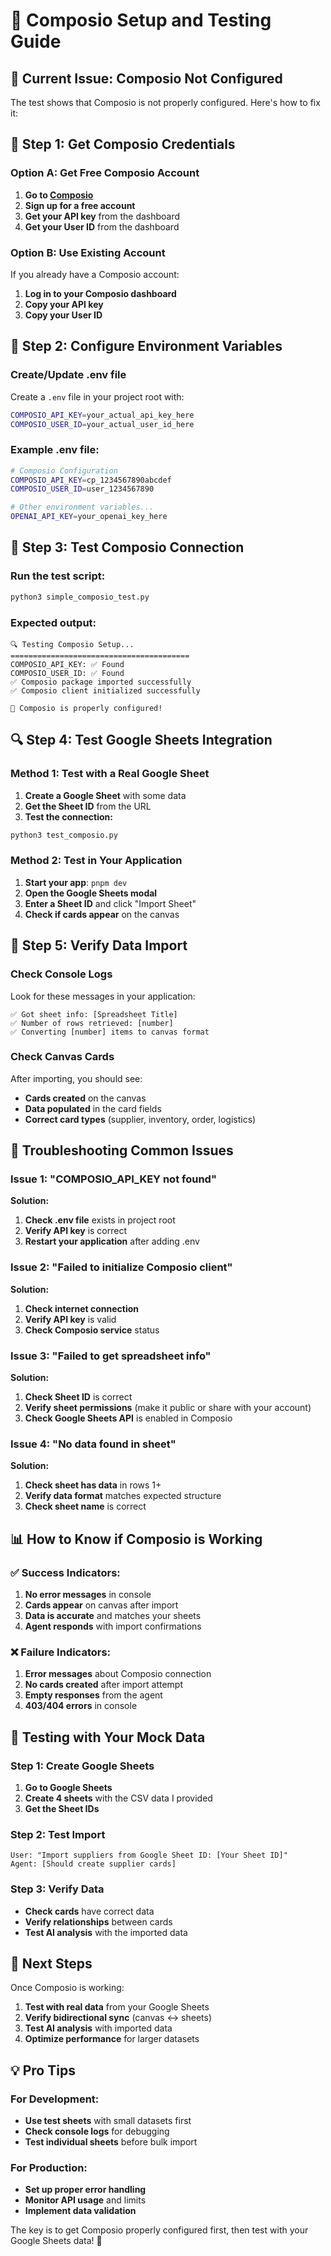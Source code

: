 # 🔧 Composio Setup and Testing Guide

## 🚨 **Current Issue: Composio Not Configured**

The test shows that Composio is not properly configured. Here's how to fix it:

## 🔑 **Step 1: Get Composio Credentials**

### **Option A: Get Free Composio Account**
1. **Go to [Composio](https://composio.dev)**
2. **Sign up for a free account**
3. **Get your API key** from the dashboard
4. **Get your User ID** from the dashboard

### **Option B: Use Existing Account**
If you already have a Composio account:
1. **Log in to your Composio dashboard**
2. **Copy your API key**
3. **Copy your User ID**

## 📝 **Step 2: Configure Environment Variables**

### **Create/Update .env file**
Create a `.env` file in your project root with:
```bash
COMPOSIO_API_KEY=your_actual_api_key_here
COMPOSIO_USER_ID=your_actual_user_id_here
```

### **Example .env file:**
```bash
# Composio Configuration
COMPOSIO_API_KEY=cp_1234567890abcdef
COMPOSIO_USER_ID=user_1234567890

# Other environment variables...
OPENAI_API_KEY=your_openai_key_here
```

## 🧪 **Step 3: Test Composio Connection**

### **Run the test script:**
```bash
python3 simple_composio_test.py
```

### **Expected output:**
```
🔍 Testing Composio Setup...
========================================
COMPOSIO_API_KEY: ✅ Found
COMPOSIO_USER_ID: ✅ Found
✅ Composio package imported successfully
✅ Composio client initialized successfully

🎉 Composio is properly configured!
```

## 🔍 **Step 4: Test Google Sheets Integration**

### **Method 1: Test with a Real Google Sheet**
1. **Create a Google Sheet** with some data
2. **Get the Sheet ID** from the URL
3. **Test the connection:**
```bash
python3 test_composio.py
```

### **Method 2: Test in Your Application**
1. **Start your app**: `pnpm dev`
2. **Open the Google Sheets modal**
3. **Enter a Sheet ID** and click "Import Sheet"
4. **Check if cards appear** on the canvas

## 🎯 **Step 5: Verify Data Import**

### **Check Console Logs**
Look for these messages in your application:
```
✅ Got sheet info: [Spreadsheet Title]
✅ Number of rows retrieved: [number]
✅ Converting [number] items to canvas format
```

### **Check Canvas Cards**
After importing, you should see:
- **Cards created** on the canvas
- **Data populated** in the card fields
- **Correct card types** (supplier, inventory, order, logistics)

## 🚨 **Troubleshooting Common Issues**

### **Issue 1: "COMPOSIO_API_KEY not found"**
**Solution:**
1. **Check .env file** exists in project root
2. **Verify API key** is correct
3. **Restart your application** after adding .env

### **Issue 2: "Failed to initialize Composio client"**
**Solution:**
1. **Check internet connection**
2. **Verify API key** is valid
3. **Check Composio service** status

### **Issue 3: "Failed to get spreadsheet info"**
**Solution:**
1. **Check Sheet ID** is correct
2. **Verify sheet permissions** (make it public or share with your account)
3. **Check Google Sheets API** is enabled in Composio

### **Issue 4: "No data found in sheet"**
**Solution:**
1. **Check sheet has data** in rows 1+
2. **Verify data format** matches expected structure
3. **Check sheet name** is correct

## 📊 **How to Know if Composio is Working**

### **✅ Success Indicators:**
1. **No error messages** in console
2. **Cards appear** on canvas after import
3. **Data is accurate** and matches your sheets
4. **Agent responds** with import confirmations

### **❌ Failure Indicators:**
1. **Error messages** about Composio connection
2. **No cards created** after import attempt
3. **Empty responses** from the agent
4. **403/404 errors** in console

## 🎯 **Testing with Your Mock Data**

### **Step 1: Create Google Sheets**
1. **Go to Google Sheets**
2. **Create 4 sheets** with the CSV data I provided
3. **Get the Sheet IDs**

### **Step 2: Test Import**
```
User: "Import suppliers from Google Sheet ID: [Your Sheet ID]"
Agent: [Should create supplier cards]
```

### **Step 3: Verify Data**
- **Check cards** have correct data
- **Verify relationships** between cards
- **Test AI analysis** with the imported data

## 🚀 **Next Steps**

Once Composio is working:
1. **Test with real data** from your Google Sheets
2. **Verify bidirectional sync** (canvas ↔ sheets)
3. **Test AI analysis** with imported data
4. **Optimize performance** for larger datasets

## 💡 **Pro Tips**

### **For Development:**
- **Use test sheets** with small datasets first
- **Check console logs** for debugging
- **Test individual sheets** before bulk import

### **For Production:**
- **Set up proper error handling**
- **Monitor API usage** and limits
- **Implement data validation**

The key is to get Composio properly configured first, then test with your Google Sheets data! 🎯
